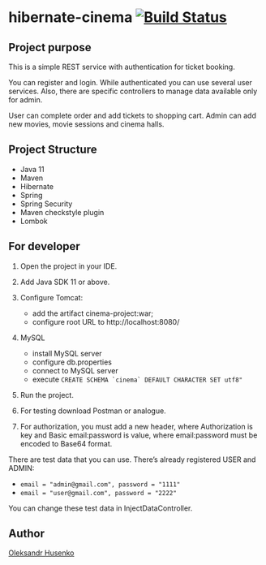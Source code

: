 # hibernate-cinema [![Build Status](https://travis-ci.com/vztot/hibernate-cinema.svg?branch=master)](https://travis-ci.com/vztot/hibernate-cinema)

## Project purpose
This is a simple REST service with authentication for ticket booking.

You can register and login. While authenticated you can use several user services.
Also, there are specific controllers to manage data available only for admin.

User can complete order and add tickets to shopping cart.
Admin can add new movies, movie sessions and cinema halls.

## Project Structure
* Java 11
* Maven
* Hibernate
* Spring
* Spring Security
* Maven checkstyle plugin
* Lombok

## For developer

1. Open the project in your IDE.

2. Add Java SDK 11 or above.

3. Configure Tomcat:
   * add the artifact cinema-project:war;
   * configure root URL to http://localhost:8080/

4. MySQL
   * install MySQL server
   * configure db.properties
   * connect to MySQL server
   * execute ``CREATE SCHEMA `cinema` DEFAULT CHARACTER SET utf8"``

5. Run the project.

6. For testing download Postman or analogue.

10. For authorization, you must add a new header, where Authorization is key and Basic email:password is value, where email:password must be encoded to Base64 format.

There are test data that you can use.
There’s already registered USER and ADMIN:
 * `email = "admin@gmail.com", password = "1111"`
 * `email = "user@gmail.com", password = "2222"`
 
You can change these test data in InjectDataController.

## Author

[Oleksandr Husenko](https://www.linkedin.com/in/oleksandr-husenko-6a63a2b3/)
